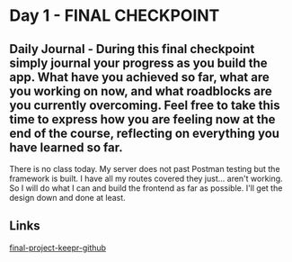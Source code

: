 # Day 1 - FINAL CHECKPOINT

## Daily Journal - During this final checkpoint simply journal your progress as you build the app. What have you achieved so far, what are you working on now, and what roadblocks are you currently overcoming. Feel free to take this time to express how you are feeling now at the end of the course, reflecting on everything you have learned so far.

There is no class today. My server does not past Postman testing but the framework is built. I have all my routes covered they just... aren't working. So I will do what I can and build the frontend as far as possible. I'll get the design down and done at least.



## Links
[final-project-keepr-github](https://github.com/PaytonMacdonald/finalProject)